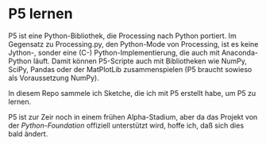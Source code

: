 # P5 lernen

P5 ist eine Python-Bibliothek, die Processing nach Python portiert. Im Gegensatz zu Processing.py, den Python-Mode von Processing, ist es keine Jython-, sonder eine (C-) Python-Implementierung, die auch mit Anaconda-Python läuft. Damit können P5-Scripte auch mit Bibliotheken wie NumPy, SciPy, Pandas oder der MatPlotLib zusammenspielen (P5 braucht sowieso als Voraussetzung NumPy).

In diesem Repo sammele ich Sketche, die ich mit P5 erstellt habe, um P5 zu lernen.

P5 ist zur Zeir noch in einem frühen Alpha-Stadium, aber da das Projekt von der *Python-Foundation* offiziell unterstützt wird, hoffe ich, daß sich dies bald ändert.